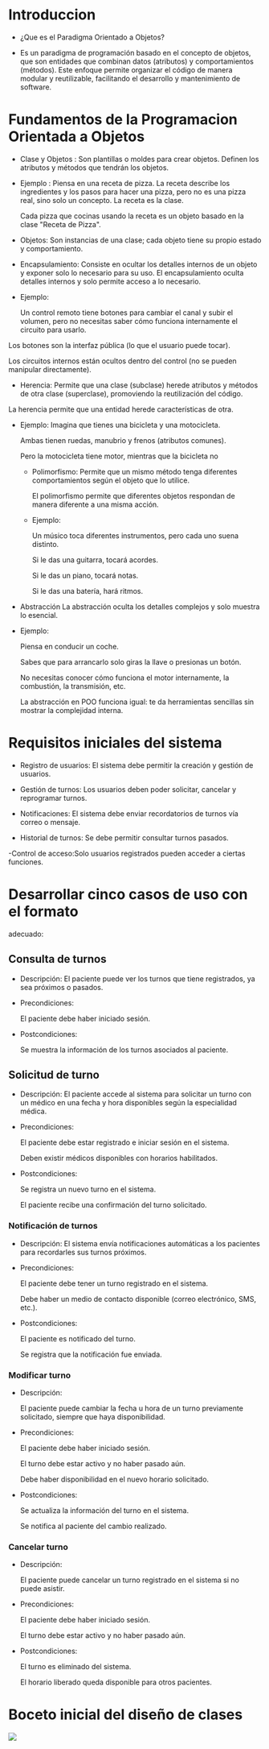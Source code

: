 
# Introduccion 

 - ¿Que es el Paradigma Orientado a Objetos?

 -  Es un paradigma de programación basado en el concepto de objetos, que son entidades que combinan datos 
    (atributos) y comportamientos (métodos). Este enfoque permite organizar el código de manera modular y 
    reutilizable, facilitando el desarrollo y mantenimiento de software.


# Fundamentos de la Programacion Orientada a Objetos 

 - Clase y Objetos : Son plantillas o moldes para crear objetos. Definen los atributos y métodos que tendrán los 
                    objetos.
 
 - Ejemplo : Piensa en una receta de pizza. La receta describe los ingredientes y los pasos para hacer una pizza, 
   pero no es una pizza real, sino solo un concepto.
   La receta es la clase.

    Cada pizza que cocinas usando la receta es un objeto basado en la clase "Receta de Pizza".


  - Objetos: Son instancias de una clase; cada objeto tiene su propio estado y comportamiento.

 
  - Encapsulamiento: Consiste en ocultar los detalles internos de un objeto y exponer solo lo necesario para su uso.
  El encapsulamiento oculta detalles internos y solo permite acceso a lo necesario.

  - Ejemplo:

     Un control remoto tiene botones para cambiar el canal y subir el volumen, pero no necesitas saber cómo funciona 
    internamente el circuito para usarlo.

  Los botones son la interfaz pública (lo que el usuario puede tocar).

  Los circuitos internos están ocultos dentro del control (no se pueden manipular directamente).


- Herencia: 
  Permite que una clase (subclase) herede atributos y métodos de otra clase (superclase), promoviendo la 
  reutilización del código.

La herencia permite que una entidad herede características de otra.

- Ejemplo:
   Imagina que tienes una bicicleta y una motocicleta.

    Ambas tienen ruedas, manubrio y frenos (atributos comunes).

    Pero la motocicleta tiene motor, mientras que la bicicleta no

  - Polimorfismo: Permite que un mismo método tenga diferentes comportamientos según el objeto que lo utilice.

    El polimorfismo permite que diferentes objetos respondan de manera diferente a una misma acción.

  - Ejemplo:

    Un músico toca diferentes instrumentos, pero cada uno suena distinto.

    Si le das una guitarra, tocará acordes.

    Si le das un piano, tocará notas.

    Si le das una batería, hará ritmos.

- Abstracción
  La abstracción oculta los detalles complejos y solo muestra lo esencial.

- Ejemplo:  

    Piensa en conducir un coche.

    Sabes que para arrancarlo solo giras la llave o presionas un botón.

    No necesitas conocer cómo funciona el motor internamente, la combustión, la transmisión, etc.

    La abstracción en POO funciona igual: te da herramientas sencillas sin mostrar la complejidad interna.


# Requisitos iniciales del sistema

- Registro de usuarios: El sistema debe permitir la creación y gestión de usuarios.

- Gestión de turnos: Los usuarios deben poder solicitar, cancelar y reprogramar turnos.

- Notificaciones: El sistema debe enviar recordatorios de turnos vía correo o mensaje.

- Historial de turnos: Se debe permitir consultar turnos pasados.

-Control de acceso:Solo usuarios registrados pueden acceder a ciertas funciones.


# Desarrollar cinco casos de uso con el formato
  adecuado:
  
  
## Consulta de turnos

-  Descripción:
   El paciente puede ver los turnos que tiene registrados, ya sea próximos o pasados.

-  Precondiciones:

   El paciente debe haber iniciado sesión.

- Postcondiciones:

   Se muestra la información de los turnos asociados al paciente.


## Solicitud de turno


- Descripción:
  El paciente accede al sistema para solicitar un turno con un médico en una fecha y hora disponibles según la 
  especialidad médica.

- Precondiciones:

  El paciente debe estar registrado e iniciar sesión en el sistema.

  Deben existir médicos disponibles con horarios habilitados.

- Postcondiciones:

  Se registra un nuevo turno en el sistema.

  El paciente recibe una confirmación del turno solicitado.


### Notificación de turnos


- Descripción:
  El sistema envía notificaciones automáticas a los pacientes para recordarles sus turnos próximos.

- Precondiciones:

  El paciente debe tener un turno registrado en el sistema.

  Debe haber un medio de contacto disponible (correo electrónico, SMS, etc.).

- Postcondiciones:

  El paciente es notificado del turno.

  Se registra que la notificación fue enviada.
 
### Modificar turno

- Descripción:

  El paciente puede cambiar la fecha u hora de un turno previamente solicitado, siempre que haya disponibilidad.

- Precondiciones:

  El paciente debe haber iniciado sesión.

  El turno debe estar activo y no haber pasado aún.

  Debe haber disponibilidad en el nuevo horario solicitado.

- Postcondiciones:

  Se actualiza la información del turno en el sistema.

  Se notifica al paciente del cambio realizado.

### Cancelar turno

- Descripción:

  El paciente puede cancelar un turno registrado en el sistema si no puede asistir.

- Precondiciones:

  El paciente debe haber iniciado sesión.

  El turno debe estar activo y no haber pasado aún.

- Postcondiciones:

  El turno es eliminado del sistema.

  El horario liberado queda disponible para otros pacientes.



# Boceto inicial del diseño de clases

![](image.png)





 
